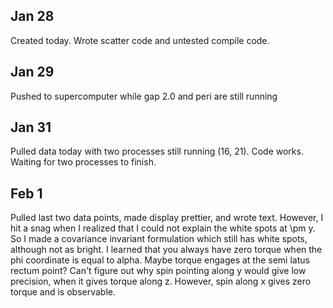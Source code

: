 ## Jan 28

Created today. Wrote scatter code and untested compile code.

## Jan 29

Pushed to supercomputer while gap 2.0 and peri are still running

## Jan 31

Pulled data today with two processes still running (16, 21). Code works. Waiting for two processes to finish.

## Feb 1 

Pulled last two data points, made display prettier, and wrote text. However, I hit a snag when I realized that I could not explain the white spots at \pm y. So I made a covariance invariant formulation which still has white spots, although not as bright. I learned that you always have zero torque when the phi coordinate is equal to alpha. Maybe torque engages at the semi latus rectum point? Can't figure out why spin pointing along y would give low precision, when it gives torque along z. However, spin along x gives zero torque and is observable.